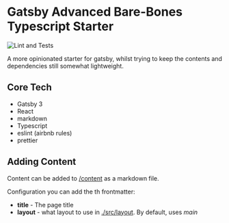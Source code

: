 # Gatsby Advanced Bare-Bones Typescript Starter

![Lint and Tests](https://github.com/drinkataco/gatsby-typescript-scratch-boilerplate/actions/workflows/main.yml/badge.svg)


A more opinionated starter for gatsby, whilst trying to keep the contents and dependencies still somewhat lightweight.

## Core Tech

- Gatsby 3
- React
- markdown
- Typescript
- eslint (airbnb rules)
- prettier

## Adding Content

Content can be added to [/content](./content) as a markdown file.

Configuration you can add the th frontmatter:

- **title** - The page title
- **layout** - what layout to use in [./src/layout](./src/layout). By default, uses *main*


